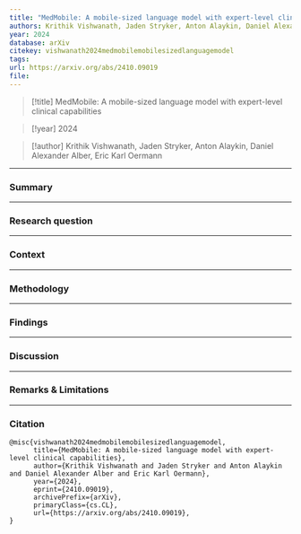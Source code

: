 ```yaml
---
title: "MedMobile: A mobile-sized language model with expert-level clinical capabilities"
authors: Krithik Vishwanath, Jaden Stryker, Anton Alaykin, Daniel Alexander Alber, Eric Karl Oermann
year: 2024
database: arXiv
citekey: vishwanath2024medmobilemobilesizedlanguagemodel
tags: 
url: https://arxiv.org/abs/2410.09019
file:
---
```


>[!title]
MedMobile: A mobile-sized language model with expert-level clinical capabilities

>[!year]
2024

>[!author]
Krithik Vishwanath, Jaden Stryker, Anton Alaykin, Daniel Alexander Alber, Eric Karl Oermann


------------------------------------

### Summary


------------------------------------

### Research question


------------------------------------

### Context


------------------------------------

### Methodology


------------------------------------

### Findings


------------------------------------

### Discussion


------------------------------------

### Remarks & Limitations


------------------------------------

### Citation

```
@misc{vishwanath2024medmobilemobilesizedlanguagemodel,
      title={MedMobile: A mobile-sized language model with expert-level clinical capabilities}, 
      author={Krithik Vishwanath and Jaden Stryker and Anton Alaykin and Daniel Alexander Alber and Eric Karl Oermann},
      year={2024},
      eprint={2410.09019},
      archivePrefix={arXiv},
      primaryClass={cs.CL},
      url={https://arxiv.org/abs/2410.09019}, 
}
```